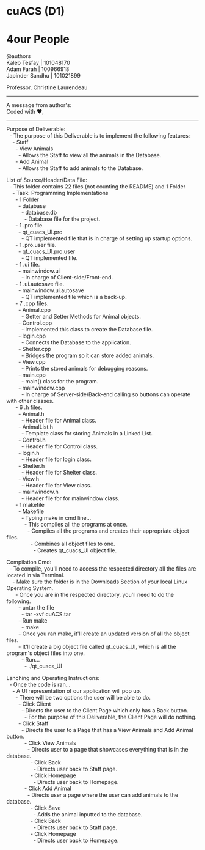 # cuACS (D1)
# 4our People

@authors
<br/>Kaleb Tesfay    | 101048170
<br/>Adam Farah      | 100966918
<br/>Japinder Sandhu | 101021899

Professor. Christine Laurendeau

************************
A message from author's:<br/>
	Coded with :heart:,	  
************************

Purpose of Deliverable:<br/>
	&nbsp;&nbsp;- The purpose of this Deliverable is to implement the following features:<br/>
    &nbsp;&nbsp;&nbsp;&nbsp;- Staff<br/>
      &nbsp;&nbsp;&nbsp;&nbsp;&nbsp;&nbsp;- View Animals<br/>
        &nbsp;&nbsp;&nbsp;&nbsp;&nbsp;&nbsp;&nbsp;&nbsp;- Allows the Staff to view all the animals in the Database.<br/>
      &nbsp;&nbsp;&nbsp;&nbsp;&nbsp;&nbsp;- Add Animal<br/>
        &nbsp;&nbsp;&nbsp;&nbsp;&nbsp;&nbsp;&nbsp;&nbsp;- Allows the Staff to add animals to the Database.<br/>

List of Source/Header/Data File:<br/>
	&nbsp;&nbsp;- This folder contains 22 files (not counting the README) and 1 Folder<br/>
		&nbsp;&nbsp;&nbsp;&nbsp;- Task: Programming Implementations<br/>
      &nbsp;&nbsp;&nbsp;&nbsp;&nbsp;&nbsp;- 1 Folder<br/>
        &nbsp;&nbsp;&nbsp;&nbsp;&nbsp;&nbsp;&nbsp;&nbsp;- database<br/>
          &nbsp;&nbsp;&nbsp;&nbsp;&nbsp;&nbsp;&nbsp;&nbsp;&nbsp;&nbsp;- database.db<br/>
            &nbsp;&nbsp;&nbsp;&nbsp;&nbsp;&nbsp;&nbsp;&nbsp;&nbsp;&nbsp;&nbsp;&nbsp;- Database file for the project.<br/>
			&nbsp;&nbsp;&nbsp;&nbsp;&nbsp;&nbsp;- 1 .pro file.<br/>
        &nbsp;&nbsp;&nbsp;&nbsp;&nbsp;&nbsp;&nbsp;&nbsp;- qt_cuacs_UI.pro<br/>
          &nbsp;&nbsp;&nbsp;&nbsp;&nbsp;&nbsp;&nbsp;&nbsp;&nbsp;&nbsp;- QT implemented file that is in charge of setting up startup options.<br/>
      &nbsp;&nbsp;&nbsp;&nbsp;&nbsp;&nbsp;- 1 .pro.user file.<br/>
        &nbsp;&nbsp;&nbsp;&nbsp;&nbsp;&nbsp;&nbsp;&nbsp;- qt_cuacs_UI.pro.user<br/>
          &nbsp;&nbsp;&nbsp;&nbsp;&nbsp;&nbsp;&nbsp;&nbsp;&nbsp;&nbsp;- QT implemented file.<br/>
      &nbsp;&nbsp;&nbsp;&nbsp;&nbsp;&nbsp;- 1 .ui file.<br/>
        &nbsp;&nbsp;&nbsp;&nbsp;&nbsp;&nbsp;&nbsp;&nbsp;- mainwindow.ui<br/>
          &nbsp;&nbsp;&nbsp;&nbsp;&nbsp;&nbsp;&nbsp;&nbsp;&nbsp;&nbsp;- In charge of Client-side/Front-end.<br/>
      &nbsp;&nbsp;&nbsp;&nbsp;&nbsp;&nbsp;- 1 .ui.autosave file.<br/>
        &nbsp;&nbsp;&nbsp;&nbsp;&nbsp;&nbsp;&nbsp;&nbsp;- mainwindow.ui.autosave<br/>
          &nbsp;&nbsp;&nbsp;&nbsp;&nbsp;&nbsp;&nbsp;&nbsp;&nbsp;&nbsp;- QT implemented file which is a back-up.<br/>
			&nbsp;&nbsp;&nbsp;&nbsp;&nbsp;&nbsp;- 7 .cpp files.<br/>
				&nbsp;&nbsp;&nbsp;&nbsp;&nbsp;&nbsp;&nbsp;&nbsp;- Animal.cpp<br/>
					&nbsp;&nbsp;&nbsp;&nbsp;&nbsp;&nbsp;&nbsp;&nbsp;&nbsp;&nbsp;- Getter and Setter Methods for Animal objects.<br/>
        &nbsp;&nbsp;&nbsp;&nbsp;&nbsp;&nbsp;&nbsp;&nbsp;- Control.cpp<br/>
					&nbsp;&nbsp;&nbsp;&nbsp;&nbsp;&nbsp;&nbsp;&nbsp;&nbsp;&nbsp;- Implemented this class to create the Database file.<br/>
        &nbsp;&nbsp;&nbsp;&nbsp;&nbsp;&nbsp;&nbsp;&nbsp;- login.cpp<br/>
					&nbsp;&nbsp;&nbsp;&nbsp;&nbsp;&nbsp;&nbsp;&nbsp;&nbsp;&nbsp;- Connects the Database to the application.<br/>
        &nbsp;&nbsp;&nbsp;&nbsp;&nbsp;&nbsp;&nbsp;&nbsp;- Shelter.cpp<br/>
					&nbsp;&nbsp;&nbsp;&nbsp;&nbsp;&nbsp;&nbsp;&nbsp;&nbsp;&nbsp;-  Bridges the program so it can store added animals.<br/>
				&nbsp;&nbsp;&nbsp;&nbsp;&nbsp;&nbsp;&nbsp;&nbsp;- View.cpp<br/>
					&nbsp;&nbsp;&nbsp;&nbsp;&nbsp;&nbsp;&nbsp;&nbsp;&nbsp;&nbsp;- Prints the stored animals for debugging reasons.<br/>
        &nbsp;&nbsp;&nbsp;&nbsp;&nbsp;&nbsp;&nbsp;&nbsp;- main.cpp<br/>
  				&nbsp;&nbsp;&nbsp;&nbsp;&nbsp;&nbsp;&nbsp;&nbsp;&nbsp;&nbsp;- main() class for the program.<br/>
  			&nbsp;&nbsp;&nbsp;&nbsp;&nbsp;&nbsp;&nbsp;&nbsp;- mainwindow.cpp<br/>
  				&nbsp;&nbsp;&nbsp;&nbsp;&nbsp;&nbsp;&nbsp;&nbsp;&nbsp;&nbsp;- In charge of Server-side/Back-end calling so buttons can operate with other classes.<br/>
			&nbsp;&nbsp;&nbsp;&nbsp;&nbsp;&nbsp;- 6 .h files.<br/>
        &nbsp;&nbsp;&nbsp;&nbsp;&nbsp;&nbsp;&nbsp;&nbsp;- Animal.h<br/>
          &nbsp;&nbsp;&nbsp;&nbsp;&nbsp;&nbsp;&nbsp;&nbsp;&nbsp;&nbsp;- Header file for Animal class.<br/>
        &nbsp;&nbsp;&nbsp;&nbsp;&nbsp;&nbsp;&nbsp;&nbsp;- AnimalList.h<br/>
          &nbsp;&nbsp;&nbsp;&nbsp;&nbsp;&nbsp;&nbsp;&nbsp;&nbsp;&nbsp;- Template class for storing Animals in a Linked List.<br/>
        &nbsp;&nbsp;&nbsp;&nbsp;&nbsp;&nbsp;&nbsp;&nbsp;- Control.h<br/>
          &nbsp;&nbsp;&nbsp;&nbsp;&nbsp;&nbsp;&nbsp;&nbsp;&nbsp;&nbsp;- Header file for Control class.<br/>
        &nbsp;&nbsp;&nbsp;&nbsp;&nbsp;&nbsp;&nbsp;&nbsp;- login.h<br/>
          &nbsp;&nbsp;&nbsp;&nbsp;&nbsp;&nbsp;&nbsp;&nbsp;&nbsp;&nbsp;- Header file for login class.<br/>
        &nbsp;&nbsp;&nbsp;&nbsp;&nbsp;&nbsp;&nbsp;&nbsp;- Shelter.h<br/>
          &nbsp;&nbsp;&nbsp;&nbsp;&nbsp;&nbsp;&nbsp;&nbsp;&nbsp;&nbsp;- Header file for Shelter class.<br/>
        &nbsp;&nbsp;&nbsp;&nbsp;&nbsp;&nbsp;&nbsp;&nbsp;- View.h<br/>
          &nbsp;&nbsp;&nbsp;&nbsp;&nbsp;&nbsp;&nbsp;&nbsp;&nbsp;&nbsp;- Header file for View class.<br/>
        &nbsp;&nbsp;&nbsp;&nbsp;&nbsp;&nbsp;&nbsp;&nbsp;- mainwindow.h<br/>
          &nbsp;&nbsp;&nbsp;&nbsp;&nbsp;&nbsp;&nbsp;&nbsp;&nbsp;&nbsp;- Header file for for mainwindow class.<br/>
			&nbsp;&nbsp;&nbsp;&nbsp;&nbsp;&nbsp;- 1 makefile<br/>
				&nbsp;&nbsp;&nbsp;&nbsp;&nbsp;&nbsp;&nbsp;&nbsp;- Makefile<br/>
					&nbsp;&nbsp;&nbsp;&nbsp;&nbsp;&nbsp;&nbsp;&nbsp;&nbsp;&nbsp;- Typing make in cmd line...<br/>
						&nbsp;&nbsp;&nbsp;&nbsp;&nbsp;&nbsp;&nbsp;&nbsp;&nbsp;&nbsp;&nbsp;&nbsp;- This compiles all the programs at once.<br/>
							&nbsp;&nbsp;&nbsp;&nbsp;&nbsp;&nbsp;&nbsp;&nbsp;&nbsp;&nbsp;&nbsp;&nbsp;&nbsp;&nbsp;- Compiles all the programs and creates their appropriate object files.<br/>
							&nbsp;&nbsp;&nbsp;&nbsp;&nbsp;&nbsp;&nbsp;&nbsp;&nbsp;&nbsp;&nbsp;&nbsp;&nbsp;&nbsp;&nbsp;&nbsp;- Combines all object files to one.<br/>
								&nbsp;&nbsp;&nbsp;&nbsp;&nbsp;&nbsp;&nbsp;&nbsp;&nbsp;&nbsp;&nbsp;&nbsp;&nbsp;&nbsp;&nbsp;&nbsp;&nbsp;&nbsp;- Creates qt_cuacs_UI object file.<br/>

Compilation Cmd:<br/>
	&nbsp;&nbsp;- To compile, you'll need to access the respected directory all the files are located in via Terminal.<br/>
    &nbsp;&nbsp;&nbsp;&nbsp;- Make sure the folder is in the Downloads Section of your local Linux Operating System.<br/>
  		&nbsp;&nbsp;&nbsp;&nbsp;&nbsp;&nbsp;- Once you are in the respected directory, you'll need to do the following.<br/>
        &nbsp;&nbsp;&nbsp;&nbsp;&nbsp;&nbsp;&nbsp;&nbsp;- untar the file<br/>
          &nbsp;&nbsp;&nbsp;&nbsp;&nbsp;&nbsp;&nbsp;&nbsp;&nbsp;&nbsp;- tar -xvf cuACS.tar<br/>
  			&nbsp;&nbsp;&nbsp;&nbsp;&nbsp;&nbsp;&nbsp;&nbsp;- Run make<br/>
          &nbsp;&nbsp;&nbsp;&nbsp;&nbsp;&nbsp;&nbsp;&nbsp;&nbsp;&nbsp;- make<br/>
  		  &nbsp;&nbsp;&nbsp;&nbsp;&nbsp;&nbsp;&nbsp;&nbsp;- Once you ran make, it'll create an updated version of all the object files.<br/>
  			&nbsp;&nbsp;&nbsp;&nbsp;&nbsp;&nbsp;&nbsp;&nbsp;- It'll create a big object file called qt_cuacs_UI, which is all the program's object files
  			into one.<br/>
          &nbsp;&nbsp;&nbsp;&nbsp;&nbsp;&nbsp;&nbsp;&nbsp;&nbsp;&nbsp;- Run...<br/>
            &nbsp;&nbsp;&nbsp;&nbsp;&nbsp;&nbsp;&nbsp;&nbsp;&nbsp;&nbsp;&nbsp;&nbsp;- ./qt_cuacs_UI<br/>


Lanching and Operating Instructions:<br/>
	&nbsp;&nbsp;- Once the code is ran...<br/>
		&nbsp;&nbsp;&nbsp;&nbsp;- A UI representation of our application will pop up.<br/>
      &nbsp;&nbsp;&nbsp;&nbsp;&nbsp;&nbsp;- There will be two options the user will be able to do.<br/>
        &nbsp;&nbsp;&nbsp;&nbsp;&nbsp;&nbsp;&nbsp;&nbsp;- Click Client<br/>
          &nbsp;&nbsp;&nbsp;&nbsp;&nbsp;&nbsp;&nbsp;&nbsp;&nbsp;&nbsp;- Directs the user to the Client Page which only has a Back button.<br/>
            &nbsp;&nbsp;&nbsp;&nbsp;&nbsp;&nbsp;&nbsp;&nbsp;&nbsp;&nbsp;&nbsp;&nbsp;- For the purpose of this Deliverable, the Client Page will do nothing.<br/>
        &nbsp;&nbsp;&nbsp;&nbsp;&nbsp;&nbsp;&nbsp;&nbsp;- Click Staff<br/>
          &nbsp;&nbsp;&nbsp;&nbsp;&nbsp;&nbsp;&nbsp;&nbsp;&nbsp;&nbsp;- Directs the user to a Page that has a View Animals and Add Animal button.<br/>
            &nbsp;&nbsp;&nbsp;&nbsp;&nbsp;&nbsp;&nbsp;&nbsp;&nbsp;&nbsp;&nbsp;&nbsp;- Click View Animals<br/>
              &nbsp;&nbsp;&nbsp;&nbsp;&nbsp;&nbsp;&nbsp;&nbsp;&nbsp;&nbsp;&nbsp;&nbsp;&nbsp;&nbsp;- Directs user to a page that showcases everything that is in the database.<br/>
                &nbsp;&nbsp;&nbsp;&nbsp;&nbsp;&nbsp;&nbsp;&nbsp;&nbsp;&nbsp;&nbsp;&nbsp;&nbsp;&nbsp;&nbsp;&nbsp;- Click Back<br/>
                  &nbsp;&nbsp;&nbsp;&nbsp;&nbsp;&nbsp;&nbsp;&nbsp;&nbsp;&nbsp;&nbsp;&nbsp;&nbsp;&nbsp;&nbsp;&nbsp;&nbsp;&nbsp;- Directs user back to Staff page.<br/>
                &nbsp;&nbsp;&nbsp;&nbsp;&nbsp;&nbsp;&nbsp;&nbsp;&nbsp;&nbsp;&nbsp;&nbsp;&nbsp;&nbsp;&nbsp;&nbsp;- Click Homepage<br/>
                  &nbsp;&nbsp;&nbsp;&nbsp;&nbsp;&nbsp;&nbsp;&nbsp;&nbsp;&nbsp;&nbsp;&nbsp;&nbsp;&nbsp;&nbsp;&nbsp;&nbsp;&nbsp;- Directs user back to Homepage.<br/>
            &nbsp;&nbsp;&nbsp;&nbsp;&nbsp;&nbsp;&nbsp;&nbsp;&nbsp;&nbsp;&nbsp;&nbsp;- Click Add Animal<br/>
              &nbsp;&nbsp;&nbsp;&nbsp;&nbsp;&nbsp;&nbsp;&nbsp;&nbsp;&nbsp;&nbsp;&nbsp;&nbsp;&nbsp;- Directs user a page where the user can add animals to the database.<br/>
                &nbsp;&nbsp;&nbsp;&nbsp;&nbsp;&nbsp;&nbsp;&nbsp;&nbsp;&nbsp;&nbsp;&nbsp;&nbsp;&nbsp;&nbsp;&nbsp;- Click Save<br/>
                  &nbsp;&nbsp;&nbsp;&nbsp;&nbsp;&nbsp;&nbsp;&nbsp;&nbsp;&nbsp;&nbsp;&nbsp;&nbsp;&nbsp;&nbsp;&nbsp;&nbsp;&nbsp;- Adds the animal inputted to the database.<br/>
                &nbsp;&nbsp;&nbsp;&nbsp;&nbsp;&nbsp;&nbsp;&nbsp;&nbsp;&nbsp;&nbsp;&nbsp;&nbsp;&nbsp;&nbsp;&nbsp;- Click Back<br/>
                  &nbsp;&nbsp;&nbsp;&nbsp;&nbsp;&nbsp;&nbsp;&nbsp;&nbsp;&nbsp;&nbsp;&nbsp;&nbsp;&nbsp;&nbsp;&nbsp;&nbsp;&nbsp;- Directs user back to Staff page.<br/>
                &nbsp;&nbsp;&nbsp;&nbsp;&nbsp;&nbsp;&nbsp;&nbsp;&nbsp;&nbsp;&nbsp;&nbsp;&nbsp;&nbsp;&nbsp;&nbsp;- Click Homepage<br/>
                  &nbsp;&nbsp;&nbsp;&nbsp;&nbsp;&nbsp;&nbsp;&nbsp;&nbsp;&nbsp;&nbsp;&nbsp;&nbsp;&nbsp;&nbsp;&nbsp;&nbsp;&nbsp;- Directs user back to Homepage.<br/>
